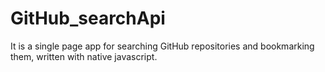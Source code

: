 # GitHub_searchApi
It is a single page app for searching GitHub repositories and bookmarking them, written with native javascript.
